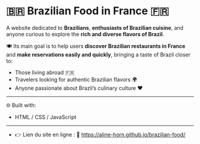 # 🇧🇷 Brazilian Food in France 🇫🇷

A website dedicated to **Brazilians**, **enthusiasts of Brazilian cuisine**, and anyone curious to explore the **rich and diverse flavors of Brazil**.

🍽️ Its main goal is to help users **discover Brazilian restaurants in France** and **make reservations easily and quickly**, bringing a taste of Brazil closer to:

- Those living abroad 🇫🇷
- Travelers looking for authentic Brazilian flavors 🌍
- Anyone passionate about Brazil’s culinary culture ❤️

---

🌐 Built with:
- HTML / CSS / JavaScript

---

- 👉 Lien du site en ligne :
🔗 https://aline-horn.github.io/brazilian-food/

